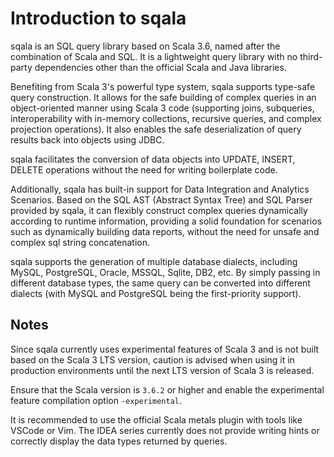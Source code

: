 # Introduction to sqala

sqala is an SQL query library based on Scala 3.6, named after the combination of Scala and SQL. It is a lightweight query library with no third-party dependencies other than the official Scala and Java libraries.

Benefiting from Scala 3's powerful type system, sqala supports type-safe query construction. It allows for the safe building of complex queries in an object-oriented manner using Scala 3 code (supporting joins, subqueries, interoperability with in-memory collections, recursive queries, and complex projection operations). It also enables the safe deserialization of query results back into objects using JDBC.

sqala facilitates the conversion of data objects into UPDATE, INSERT, DELETE operations without the need for writing boilerplate code.

Additionally, sqala has built-in support for Data Integration and Analytics Scenarios. Based on the SQL AST (Abstract Syntax Tree) and SQL Parser provided by sqala, it can flexibly construct complex queries dynamically according to runtime information, providing a solid foundation for scenarios such as dynamically building data reports, without the need for unsafe and complex sql string concatenation.

sqala supports the generation of multiple database dialects, including MySQL, PostgreSQL, Oracle, MSSQL, Sqlite, DB2, etc. By simply passing in different database types, the same query can be converted into different dialects (with MySQL and PostgreSQL being the first-priority support).


## Notes

Since sqala currently uses experimental features of Scala 3 and is not built based on the Scala 3 LTS version, caution is advised when using it in production environments until the next LTS version of Scala 3 is released.

Ensure that the Scala version is `3.6.2` or higher and enable the experimental feature compilation option `-experimental`.

It is recommended to use the official Scala metals plugin with tools like VSCode or Vim. The IDEA series currently does not provide writing hints or correctly display the data types returned by queries.

